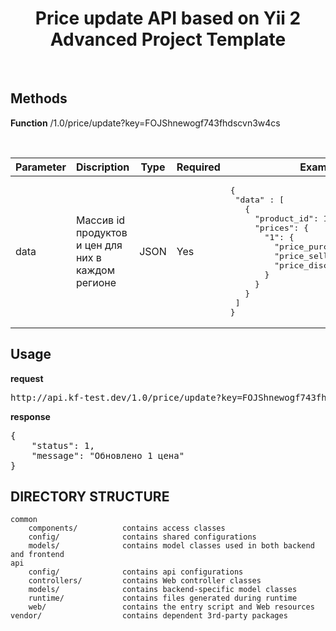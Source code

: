 <p align="center">
    <h1 align="center">Price update API based on Yii 2 Advanced Project Template</h1>
    <br>
</p>

Methods
-------------------
<b>Function</b> /1.0/price/update?key=FOJShnewogf743fhdscvn3w4cs
<br/>

<br/>
<table class="table table-bordered table-striped">
<thead>
<tr>
<th>Parameter</th>
<th>Discription</th>
<th>Type</th>
<th>Required</th>
<th>Example</th>
</tr>
</thead>
<tbody>
<tr>
<td>data</td>
<td>Массив id продуктов и цен для них в каждом регионе</td>
<td>JSON</td>
<td>
Yes
</td>
<td><pre>
{
 "data" : [
   {
     "product_id": 1001001,
     "prices": {
       "1": {
         "price_purchase": 183330012,
         "price_selling": 120012,
         "price_discount": 11001
       }
     }
   }
 ]
}
</td>
</tr>
</tbody>
</table>

Usage
-------------------
<b>request</b>
<pre>
http://api.kf-test.dev/1.0/price/update?key=FOJShnewogf743fhdscvn3w4cs
</pre>

<b>response</b>
<pre>
{
    "status": 1,
    "message": "Обновлено 1 цена"
}
</pre>

DIRECTORY STRUCTURE
-------------------

```
common
    components/          contains access classes
    config/              contains shared configurations
    models/              contains model classes used in both backend and frontend
api
    config/              contains api configurations
    controllers/         contains Web controller classes
    models/              contains backend-specific model classes
    runtime/             contains files generated during runtime
    web/                 contains the entry script and Web resources
vendor/                  contains dependent 3rd-party packages
```
